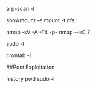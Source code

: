 arp-scan -l

showmount -e <server ip>
mount -t nfs <server ip>:<remote path shown from showmount> <to local mount point>

nmap -sV -A -T4 -p- 
nmap --sC ? 

sudo -l

crontab -l

##Post Exploitation

history
pwd
sudo -l

